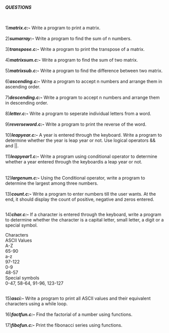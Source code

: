 ***QUESTIONS***<br />
<br />
<br />


1)***matrix.c:-***
             Write a program to print a matrix.<br />
             <br />
2)***sumarray:-***
             Write a program to find the sum of n numbers.<br />
       <br />
3)***transpose.c:-***
             Write a program to print the transpose of a matrix.<br />
             <br />
4)***matrixsum.c:-***
              Write a program to find the sum of two matrix.<br />
              <br />
5)***matrixsub.c:-***
               Write a program to find the difference between two matrix.<br />
               <br />
6)***ascending.c:-***
               Write a program to accept n numbers and arrange them in ascending order.<br />
               <br />
7)***descending.c:-***
                Write a program to accept n numbers and arrange them in descending order.<br />
                <br />
8)***letter.c:-***
                Write a program to seperate individual letters from a word.<br />
                <br />
9)***reverseword.c:-***
               Write a program to print the reverse of the word.<br />
               <br />
10)***leapyear.c:-***
               A year is entered through the keyboard. Write a program to determine whether the year is leap year or not. Use logical operators && and ||.<br />
               <br />
11)***leapyear1.c:-***
                  Write a program using conditional operator to determine whether a year entered through the keyboardis a leap year or not.<br />
                  <br />               
12)***largenum.c:-***
               Using the Conditional operator, write a program to determine the largest among three numbers.<br />
               <br />
13)***count.c:-***
                 Write a program to enter numbers till the user wants. At the end, it should display the count of positive, negative and zeros entered.<br />
                 <br />

14)***char.c:-***
                 If a character is entered through the keyboard, write a program to determine whether the character is a capital letter, small letter, a digit or a 	special symbol.<br />
	
Characters<br />
ASCII Values<br />
A-Z<br />
65-90<br />
a-z<br />
97-122<br />
0-9<br />
48-57<br />
Special symbols<br />
0-47, 58-64, 91-96, 123-127<br />
           <br />

15)***asci:-***
          Write a program to print all ASCII values and their equivalent characters using a while loop.<br />
	  <br />
16)***factfun.c:-***
          Find the factorial of a number using functions.<br />
	  <br />
17)***fibofun.c:-***
          Print the fibonacci series using functions.<br />
	  <br />


                 
